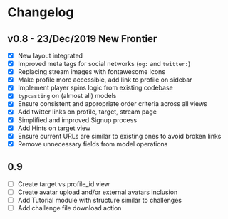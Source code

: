# Changelog

## v0.8 - 23/Dec/2019 New Frontier
* [x] New layout integrated
* [x] Improved meta tags for social networks (`og:` and `twitter:`)
* [x] Replacing stream images with fontawesome icons
* [x] Make profile more accessible, add link to profile on sidebar
* [x] Implement player spins logic from existing codebase
* [x] `typcasting` on (almost all) models
* [x] Ensure consistent and appropriate order criteria across all views
* [x] Add twitter links on profile, target, stream page
* [x] Simplified and improved Signup process
* [x] Add Hints on target view
* [x] Ensure current URLs are similar to existing ones to avoid broken links
* [x] Remove unnecessary fields from model operations

## 0.9
* [ ] Create target vs profile_id view
* [ ] Create avatar upload and/or external avatars inclusion
* [ ] Add Tutorial module with structure similar to challenges
* [ ] Add challenge file download action

